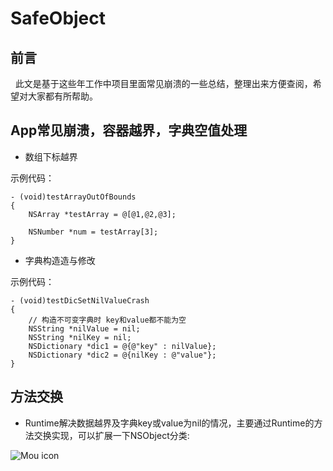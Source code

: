 # SafeObject

## 前言

    此文是基于这些年工作中项目里面常见崩溃的一些总结，整理出来方便查阅，希望对大家都有所帮助。


## App常见崩溃，容器越界，字典空值处理

* 数组下标越界

示例代码：

```objc       
- (void)testArrayOutOfBounds
{
    NSArray *testArray = @[@1,@2,@3];
    
    NSNumber *num = testArray[3];
}
```

* 字典构造造与修改

示例代码：

```objc       
- (void)testDicSetNilValueCrash
{
    // 构造不可变字典时 key和value都不能为空
    NSString *nilValue = nil;
    NSString *nilKey = nil;
    NSDictionary *dic1 = @{@"key" : nilValue};
    NSDictionary *dic2 = @{nilKey : @"value"};
}

```

## 方法交换

* Runtime解决数据越界及字典key或value为nil的情况，主要通过Runtime的方法交换实现，可以扩展一下NSObject分类:
    




![Mou icon](https://github.com/MrLujh/Fastlane--Packaging/blob/master/111.gif)


